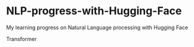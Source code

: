 # NLP-progress-with-Hugging-Face
My learning progress on Natural Language processing with Hugging Face

Transformer
